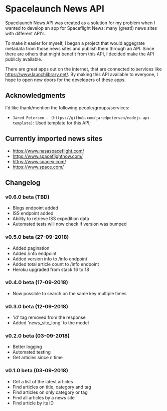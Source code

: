 # Spacelaunch News API
Spacelaunch News API was created as a solution for my problem when I wanted to develop an app for Spaceflight News: many (great!) news sites with different API's.

To make it easier for myself, I began a project that would aggegrate metadata from those news sites and publish them through an API. Since there are others that might benefit from this API, I decided make the API publicly available.

There are great apps out on the internet, that are connected to services like https://www.launchlibrary.net/. By making this API available to everyone, I hope to open new doors for the developers of these apps.

## Acknowledgments
I'd like thank/mention the following people/groups/services:

* `Jared Petersen - (https://github.com/jaredpetersen/nodejs-api-template)`: Used template for this API;

## Currently imported news sites

* https://www.nasaspaceflight.com/
* https://www.spaceflightnow.com/
* https://www.spacex.com/
* https://www.space.com/

## Changelog
### v0.6.0 beta (TBD)
* Blogs endpoint added
* ISS endpoint added
* Ability to retrieve ISS expedition data
* Automated tests will now check if version was bumped

### v0.5.0 beta (27-09-2018)
* Added pagination
* Added /info endpoint
* Added version info to /info endpoint
* Added total article count to /info endpoint
* Heroku upgraded from stack 16 to 18

### v0.4.0 beta (17-09-2018)
* Now possible to search on the same key multiple times

### v0.3.0 beta (12-09-2018)
* 'id' tag removed from the response
* Added 'news_site_long' to the model

### v0.2.0 beta (03-09-2018)
* Better logging
* Automated testing
* Get articles since n time

### v0.1.0 beta (03-09-2018)
* Get a list of the latest articles
* Find articles on title, category and tag
* Find articles on only category or tag
* Find all articles by a news site
* Find article by its ID
